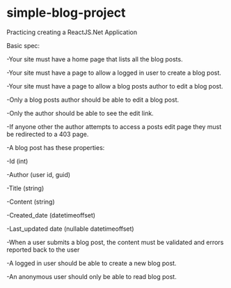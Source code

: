 # simple-blog-project
Practicing creating a ReactJS.Net Application

Basic spec:

-Your site must have a home page that lists all the blog posts.

-Your site must have a page to allow a logged in user to create a blog post.

-Your site must have a page to allow a blog posts author to edit a blog post.

-Only a blog posts author should be able to edit a blog post.

-Only the author should be able to see the edit link.

-If anyone other the author attempts to access a posts edit page they must be redirected to a 403 page.

-A blog post has these properties:

  -Id (int)
  
  -Author (user id, guid)
  
  -Title (string)
  
  -Content (string)
  
  -Created_date (datetimeoffset)
  
  -Last_updated date (nullable datetimeoffset)
  
-When a user submits a blog post, the content must be validated and errors reported back to the user

-A logged in user should be able to create a new blog post.

-An anonymous user should only be able to read blog post.

